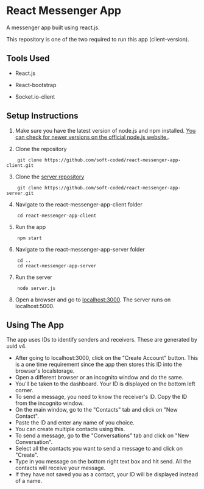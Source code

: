 # React Messenger App

A messenger app built using react.js.

This repository is one of the two required to run this app (client-version).


## Tools Used

* React.js

* React-bootstrap

* Socket.io-client



## Setup Instructions

1. Make sure you have the latest version of node.js and npm installed. [You can check for newer versions on the official node.js website.](https://nodejs.org/en/).

2. Clone the repository

```
    git clone https://github.com/soft-coded/react-messenger-app-client.git
```
3. Clone the [server repository](https://github.com/soft-coded/react-messenger-app-server)

```
    git clone https://github.com/soft-coded/react-messenger-app-server.git
```
4. Navigate to the react-messenger-app-client folder

```
    cd react-messenger-app-client
```    
5. Run the app

```
    npm start
 ``` 
6. Navigate to the react-messenger-app-server folder

```
    cd ..
    cd react-messenger-app-server
```    
7. Run the server

```
    node server.js
``` 
8. Open a browser and go to [localhost:3000](http://localhost:3000). The server runs on localhost:5000.

## Using The App
The app uses IDs to identify senders and receivers. These are generated by uuid v4.
* After going to localhost:3000, click on the "Create Account" button. This is a one time requirement since the app then stores this ID into the browser's localstorage.
* Open a different browser or an incognito window and do the same.
* You'll be taken to the dashboard. Your ID is displayed on the bottom left corner.
* To send a message, you need to know the receiver's ID. Copy the ID from the incognito window.
* On the main window, go to the "Contacts" tab and click on "New Contact".
* Paste the ID and enter any name of you choice. 
* You can create multiple contacts using this.
* To send a message, go to the "Conversations" tab and click on "New Conversation".
* Select all the contacts you want to send a message to and click on "Create".
* Type in you message on the bottom right text box and hit send. All the contacts will receive your message.
* If they have not saved you as a contact, your ID will be displayed instead of a name.



